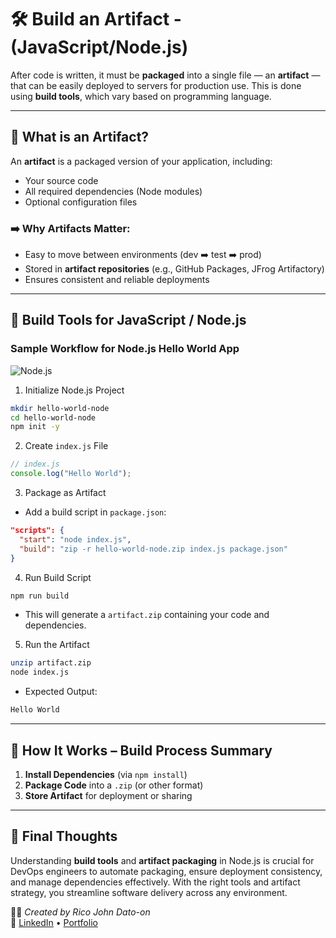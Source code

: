 # 🛠️ Build an Artifact - (JavaScript/Node.js)

After code is written, it must be **packaged** into a single file — an **artifact** — that can be easily deployed to servers for production use. This is done using **build tools**, which vary based on programming language.

---

## 📆 What is an Artifact?

An **artifact** is a packaged version of your application, including:

- Your source code
- All required dependencies (Node modules)
- Optional configuration files

### ➡️ Why Artifacts Matter:

- Easy to move between environments (dev ➡️ test ➡️ prod)
- Stored in **artifact repositories** (e.g., GitHub Packages, JFrog Artifactory)
- Ensures consistent and reliable deployments

---

## 🧰 Build Tools for JavaScript / Node.js

### **Sample Workflow for Node.js Hello World App**

![Node.js](Images/nodejs.gif)

1. Initialize Node.js Project

```bash
mkdir hello-world-node
cd hello-world-node
npm init -y
```

2. Create `index.js` File

```javascript
// index.js
console.log("Hello World");
```

3. Package as Artifact

- Add a build script in `package.json`:

```json
"scripts": {
  "start": "node index.js",
  "build": "zip -r hello-world-node.zip index.js package.json"
}
```

4. Run Build Script

```bash
npm run build
```

- This will generate a `artifact.zip` containing your code and dependencies.

5. Run the Artifact

```bash
unzip artifact.zip
node index.js
```

- Expected Output:

```bash
Hello World
```

---

## 🧪 How It Works – Build Process Summary

1. **Install Dependencies** (via `npm install`)
2. **Package Code** into a `.zip` (or other format)
3. **Store Artifact** for deployment or sharing

---

## 📌 Final Thoughts

Understanding **build tools** and **artifact packaging** in Node.js is crucial for DevOps engineers to automate packaging, ensure deployment consistency, and manage dependencies effectively. With the right tools and artifact strategy, you streamline software delivery across any environment.

🧑‍💻 _Created by Rico John Dato-on_  
🔗 [LinkedIn](https://www.linkedin.com/in/rico-john-dato-on) • [Portfolio](https://ricodatoon.netlify.app)

